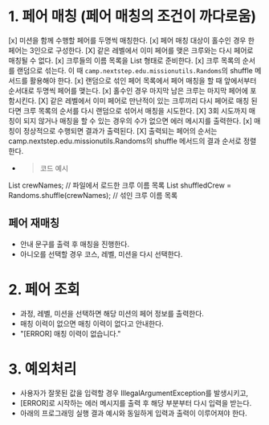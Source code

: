 
# 1. 페어 매칭 (페어 매칭의 조건이 까다로움)
[x] 미션을 함께 수행할 페어를 두명씩 매칭한다.
[x] 페어 매칭 대상이 홀수인 경우 한 페어는 3인으로 구성한다.
[X] 같은 레벨에서 이미 페어를 맺은 크루와는 다시 페어로 매칭될 수 없다.
[x] 크루들의 이름 목록을 List<String> 형태로 준비한다.
[x] 크루 목록의 순서를 랜덤으로 섞는다. 이 때 `camp.nextstep.edu.missionutils.Randoms`의 shuffle 메서드를 활용해야 한다.
[x] 랜덤으로 섞인 페어 목록에서 페어 매칭을 할 때 앞에서부터 순서대로 두명씩 페어를 맺는다.
[x] 홀수인 경우 마지막 남은 크루는 마지막 페어에 포함시킨다.
[X] 같은 레벨에서 이미 페어로 만난적이 있는 크루끼리 다시 페어로 매칭 된다면 크루 목록의 순서를 다시 랜덤으로 섞어서 매칭을 시도한다.
[X] 3회 시도까지 매칭이 되지 않거나 매칭을 할 수 있는 경우의 수가 없으면 에러 메시지를 출력한다.
[x] 매칭이 정상적으로 수행되면 결과가 출력된다.
[X] 출력되는 페어의 순서는 camp.nextstep.edu.missionutils.Randoms의 shuffle 메서드의 결과 순서로 정렬한다.
- > 코드 예시

List<String> crewNames; // 파일에서 로드한 크루 이름 목록
List<String> shuffledCrew = Randoms.shuffle(crewNames); // 섞인 크루 이름 목록

## 페어 재매칭
- 안내 문구를 출력 후 매칭을 진행한다.
- 아니오를 선택할 경우 코스, 레벨, 미션을 다시 선택한다.


# 2. 페어 조회
- 과정, 레벨, 미션을 선택하면 해당 미션의 페어 정보를 출력한다.
- 매칭 이력이 없으면 매칭 이력이 없다고 안내한다.
- "[ERROR] 매칭 이력이 없습니다."


# 3. 예외처리
- 사용자가 잘못된 값을 입력할 경우 IllegalArgumentException를 발생시키고, 
- [ERROR]로 시작하는 에러 메시지를 출력 후 해당 부분부터 다시 입력을 받는다.
- 아래의 프로그래밍 실행 결과 예시와 동일하게 입력과 출력이 이루어져야 한다.

